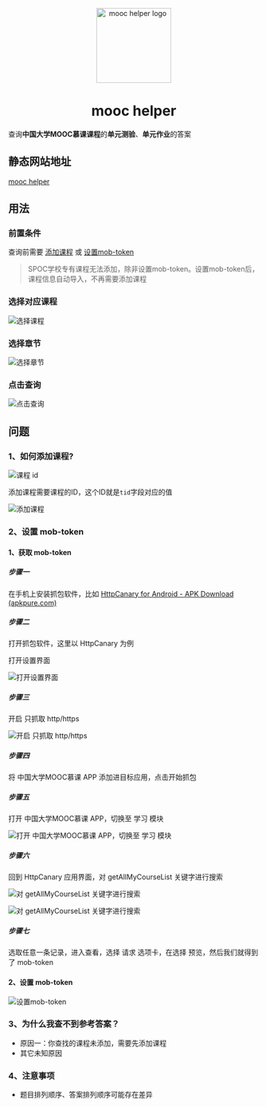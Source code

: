<p align="center">
  <a href="https://github.com/lujunji-xiaolu/mooc-helper" rel="noopener" target="_blank"><img width="150" src="./public/logo.svg" alt="mooc helper logo"></a>
</p>

<h1 align="center">mooc helper</h1>

查询**中国大学MOOC慕课课程**的**单元测验**、**单元作业**的答案

## 静态网站地址

[mooc helper](https://mooc-helper.web.cloudendpoint.cn/)

## 用法

### 前置条件

查询前需要 [添加课程](#addCourse) 或 [设置mob-token](#setMobToken)

> SPOC学校专有课程无法添加，除非设置mob-token。设置mob-token后，课程信息自动导入，不再需要添加课程

### 选择对应课程

![选择课程](./docs/images/选择课程.png)

### 选择章节

![选择章节](./docs/images/选择章节.png)

### 点击查询

![点击查询](./docs/images/点击查询.png)

## 问题

### 1、如何添加课程?<a name="addCourse"></a>

![课程 id](./docs/images/课程id.png)

添加课程需要课程的ID，这个ID就是`tid`字段对应的值

![添加课程](./docs/images/添加课程.png)

### 2、设置 mob-token<a name="setMobToken"></a>

#### 1、获取 mob-token

##### 步骤一

在手机上安装抓包软件，比如 [HttpCanary for Android - APK Download (apkpure.com)](https://apkpure.com/httpcanary-—-http-sniffer-capture-analysis/com.guoshi.httpcanary)

##### 步骤二

打开抓包软件，这里以 HttpCanary 为例

打开设置界面

![打开设置界面](./docs/images/httpcanary-setting.png)

##### 步骤三

开启 只抓取 http/https

![开启 只抓取 http/https](./docs/images/httpcanary-only-http.png)

##### 步骤四

将 中国大学MOOC慕课 APP 添加进目标应用，点击开始抓包

##### 步骤五

打开 中国大学MOOC慕课 APP，切换至 学习 模块

![打开 中国大学MOOC慕课 APP，切换至 学习 模块](./docs/images/mooc-learn-module.png)

##### 步骤六

回到 HttpCanary 应用界面，对 getAllMyCourseList 关键字进行搜索

![对 getAllMyCourseList 关键字进行搜索](./docs/images/httpcanary-search.png)

![对 getAllMyCourseList 关键字进行搜索](./docs/images/httpcanary-search-getAllMyCourseList.png)

##### 步骤七

选取任意一条记录，进入查看，选择 请求 选项卡，在选择 预览，然后我们就得到了 mob-token

#### 2、设置 mob-token

![设置mob-token](./docs/images/设置mob-token.png)

### 3、为什么我查不到参考答案？

- 原因一：你查找的课程未添加，需要先添加课程
- 其它未知原因

### 4、注意事项

- 题目排列顺序、答案排列顺序可能存在差异
